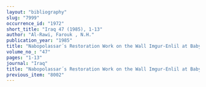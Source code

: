 ```yaml
---
layout: "bibliography"
slug: "7999"
occurrence_id: "1972"
short_title: "Iraq 47 (1985), 1-13"
author: "Al-Rawi, Farouk , N.H."
publication_year: "1985"
title: "Nabopolassar´s Restoration Work on the Wall Imgur-Enlil at Babylon"
volume_no_: "47"
pages: "1-13"
journal: "Iraq"
title: "Nabopolassar´s Restoration Work on the Wall Imgur-Enlil at Babylon"
previous_item: "8002"
---
```

